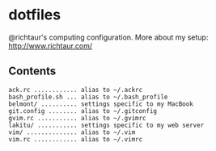 # dotfiles

@richtaur's computing configuration. More about my setup: http://www.richtaur.com/

## Contents

	ack.rc ............ alias to ~/.ackrc
	bash_profile.sh ... alias to ~/.bash_profile
	belmont/ .......... settings specific to my MacBook
	git.config ........ alias to ~/.gitconfig
	gvim.rc ........... alias to ~/.gvimrc
	lakitu/ ........... settings specific to my web server
	vim/ .............. alias to ~/.vim
	vim.rc ............ alias to ~/.vimrc
